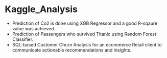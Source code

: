 # Kaggle_Analysis
* Prediction of Co2 is done using XGB Regressor and a good R-sqaure value was achieved.
* Prediction of Passengers who survived Titanic using Random Forest Classifier.
* SQL-based Customer Churn Analysis for an ecommerce Retail client to communicate actionable recommendations and insights.
